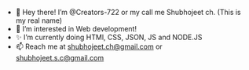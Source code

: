 - 👋 Hey there! I’m @Creators-722 or my call me Shubhojeet ch. (This is my real name)
- 👀 I’m interested in Web development!
- ✨ I’m currently doing HTMl, CSS, JSON, JS and NODE.JS
- 📫 Reach me at shubhojeet.ch@gmail.com or shubhojeet.s.c@gmail.com

<!---
Creators-722/Creators-722 is a ✨ special ✨ repository as its `README.md` (this file) appears on you're GitHub profile.
You can click teh Preview link to take a look at you're changes.
--->
